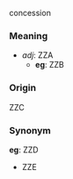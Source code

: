 concession
### Meaning
+ _adj_: ZZA
	+ __eg__: ZZB

### Origin

ZZC

### Synonym

__eg__: ZZD

+ ZZE


